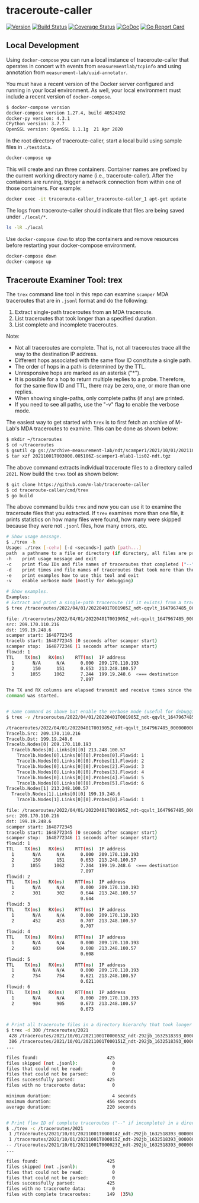 # traceroute-caller
[![Version](https://img.shields.io/github/tag/m-lab/traceroute-caller.svg)](https://github.com/m-lab/traceroute-caller/releases) [![Build Status](https://travis-ci.com/m-lab/traceroute-caller.svg?branch=master)](https://travis-ci.com/m-lab/traceroute-caller) [![Coverage Status](https://coveralls.io/repos/m-lab/traceroute-caller/badge.svg?branch=master)](https://coveralls.io/github/m-lab/traceroute-caller?branch=master) [![GoDoc](https://godoc.org/github.com/m-lab/traceroute-caller?status.svg)](https://godoc.org/github.com/m-lab/traceroute-caller) [![Go Report Card](https://goreportcard.com/badge/github.com/m-lab/traceroute-caller)](https://goreportcard.com/report/github.com/m-lab/traceroute-caller)

## Local Development

Using `docker-compose` you can run a local instance of traceroute-caller that
operates in concert with events from `measurementlab/tcpinfo` and using
annotation from `measurement-lab/uuid-annotator`.

You must have a recent version of the Docker server configured and running in
your local environment. As well, your local environment must include a recent
version of `docker-compose`.

```sh
$ docker-compose version
docker-compose version 1.27.4, build 40524192
docker-py version: 4.3.1
CPython version: 3.7.7
OpenSSL version: OpenSSL 1.1.1g  21 Apr 2020
```

In the root directory of traceroute-caller, start a local build using
sample files in `./testdata`.

```sh
docker-compose up
```

This will create and run three containers.  Container names are prefixed by the
current working directory name (i.e., traceroute-caller).  After the containers
are running, trigger a network connection from within one of those containers.
For example:

```sh
docker exec -it traceroute-caller_traceroute-caller_1 apt-get update
```

The logs from traceroute-caller should indicate that files are being saved
under `./local/*`.

```sh
ls -lR ./local
```

Use `docker-compose down` to stop the containers and remove resources before
restarting your docker-compose environment.

```sh
docker-compose down
docker-compose up
```

## Traceroute Examiner Tool: trex

The `trex` command line tool in this repo can examine `scamper` MDA
traceroutes that are in `.jsonl` format and do the following:

1. Extract single-path traceroutes from an MDA traceroute.
2. List traceroutes that took longer than a specified duration.
3. List complete and incomplete traceroutes.


Note:
* Not all traceroutes are complete.  That is, not all traceroutes
trace all the way to the destination IP address.
* Different hops associated with the same flow ID constitute a single path.
* The order of hops in a path is determined by the TTL.
* Unresponsive hops are marked as an asterisk ("*").
* It is possible for a hop to return multiple replies to a probe.
Therefore, for the same flow ID and TTL, there may be zero, one, or more
than one replies.
* When showing single-paths, only complete paths (if any) are printed.
* If you need to see all paths, use the "-v" flag to enable the verbose
mode.

The easiest way to get started with `trex` is to first fetch an archive
of M-Lab's MDA traceroutes to examine.  This can be done as shown below:

```sh
$ mkdir ~/traceroutes
$ cd ~/traceroutes
$ gsutil cp gs://archive-measurement-lab/ndt/scamper1/2021/10/01/20211001T003000.005106Z-scamper1-mlab1-lis02-ndt.tgz .
$ tar xzf 20211001T003000.005106Z-scamper1-mlab1-lis02-ndt.tgz
```

The above command extracts individual traceroute files to a directory
called `2021`.  Now build the `trex` tool as shown below:

```sh
$ git clone https://github.com/m-lab/traceroute-caller
$ cd traceroute-caller/cmd/trex
$ go build
```

The above command builds `trex` and now you can use it to examine the
traceroute files that you extracted.  If `trex` examines more than
one file, it prints statistics on how many files were found, how many
were skipped because they were not `.jsonl` files, how many errors, etc.


```sh
# Show usage message.
$ ./trex -h
Usage: ./trex [-cehv] [-d <seconds>] path [path...]
path  a pathname to a file or directory (if directory, all files are processed recursively)
-h    print usage message and exit
-c    print flow IDs and file names of traceroutes that completed ("--" for incomplete traceroutes)
-d    print times and file names of traceroutes that took more than the specified duration
-e    print examples how to use this tool and exit
-v    enable verbose mode (mostly for debugging)

# Show examples.
Examples:
# Extract and print a single-path traceroute (if it exists) from a traceroute file
$ trex /traceroutes/2022/04/01/20220401T001905Z_ndt-qqvlt_1647967485_000000000009379D.jsonl

file: /traceroutes/2022/04/01/20220401T001905Z_ndt-qqvlt_1647967485_000000000009379D.jsonl
src: 209.170.110.216
dst: 199.19.248.6
scamper start: 1648772345
tracelb start: 1648772345 (0 seconds after scamper start)
scamper stop:  1648772346 (1 seconds after scamper start)
flowid: 1
TTL    TX(ms)   RX(ms)    RTT(ms)  IP address
  1       N/A      N/A      0.000  209.170.110.193
  2       150      151      0.653  213.248.100.57
  3      1055     1062      7.244  199.19.248.6  <=== destination
                            7.897

The TX and RX columns are elapsed transmit and receive times since the tracelb
command was started.


# Same command as above but enable the verbose mode (useful for debugging).
$ trex -v /traceroutes/2022/04/01/20220401T001905Z_ndt-qqvlt_1647967485_000000000009379D.jsonl

/traceroutes/2022/04/01/20220401T001905Z_ndt-qqvlt_1647967485_000000000009379D.jsonl
Tracelb.Src: 209.170.110.216
Tracelb.Dst: 199.19.248.6
Tracelb.Nodes[0] 209.170.110.193
  Tracelb.Nodes[0].Links[0][0] 213.248.100.57
    Tracelb.Nodes[0].Links[0][0].Probes[0].Flowid: 1
    Tracelb.Nodes[0].Links[0][0].Probes[1].Flowid: 2
    Tracelb.Nodes[0].Links[0][0].Probes[2].Flowid: 3
    Tracelb.Nodes[0].Links[0][0].Probes[3].Flowid: 4
    Tracelb.Nodes[0].Links[0][0].Probes[4].Flowid: 5
    Tracelb.Nodes[0].Links[0][0].Probes[5].Flowid: 6
Tracelb.Nodes[1] 213.248.100.57
  Tracelb.Nodes[1].Links[0][0] 199.19.248.6
    Tracelb.Nodes[1].Links[0][0].Probes[0].Flowid: 1

file: /traceroutes/2022/04/01/20220401T001905Z_ndt-qqvlt_1647967485_000000000009379D.jsonl
src: 209.170.110.216
dst: 199.19.248.6
scamper start: 1648772345
tracelb start: 1648772345 (0 seconds after scamper start)
scamper stop:  1648772346 (1 seconds after scamper start)
flowid: 1
TTL    TX(ms)   RX(ms)    RTT(ms)  IP address
  1       N/A      N/A      0.000  209.170.110.193
  2       150      151      0.653  213.248.100.57
  3      1055     1062      7.244  199.19.248.6  <=== destination
                            7.897
flowid: 2
TTL    TX(ms)   RX(ms)    RTT(ms)  IP address
  1       N/A      N/A      0.000  209.170.110.193
  2       301      302      0.644  213.248.100.57
                            0.644
flowid: 3
TTL    TX(ms)   RX(ms)    RTT(ms)  IP address
  1       N/A      N/A      0.000  209.170.110.193
  2       452      453      0.707  213.248.100.57
                            0.707
flowid: 4
TTL    TX(ms)   RX(ms)    RTT(ms)  IP address
  1       N/A      N/A      0.000  209.170.110.193
  2       603      604      0.608  213.248.100.57
                            0.608
flowid: 5
TTL    TX(ms)   RX(ms)    RTT(ms)  IP address
  1       N/A      N/A      0.000  209.170.110.193
  2       754      754      0.621  213.248.100.57
                            0.621
flowid: 6
TTL    TX(ms)   RX(ms)    RTT(ms)  IP address
  1       N/A      N/A      0.000  209.170.110.193
  2       904      905      0.673  213.248.100.57
                            0.673


# Print all traceroute files in a directory hierarchy that took longer than 5 minutes
$ trex -d 300 /traceroutes/2021
 428 /traceroutes/2021/10/01/20211001T000053Z_ndt-292jb_1632518393_00000000000516D4.jsonl
 386 /traceroutes/2021/10/01/20211001T000151Z_ndt-292jb_1632518393_000000000005160D.jsonl
...

files found:                          425
files skipped (not .jsonl):             0
files that could not be read:           0
files that could not be parsed:         0
files successfully parsed:            425
files with no traceroute data:          0

minimum duration:                       4 seconds
maximum duration:                     456 seconds
average duration:                     220 seconds


# Print flow ID of complete traceroutes ("--" if incomplete) in a directory hierarchy
$ ./trex -c /traceroutes/2021
 1 /traceroutes/2021/10/01/20211001T000014Z_ndt-292jb_1632518393_00000000000516C8.jsonl
 1 /traceroutes/2021/10/01/20211001T000015Z_ndt-292jb_1632518393_00000000000516C9.jsonl
-- /traceroutes/2021/10/01/20211001T000023Z_ndt-292jb_1632518393_00000000000516C4.jsonl
...

files found:                          425
files skipped (not .jsonl):             0
files that could not be read:           0
files that could not be parsed:         0
files successfully parsed:            425
files with no traceroute data:          0
files with complete traceroutes:      149  (35%)
```
